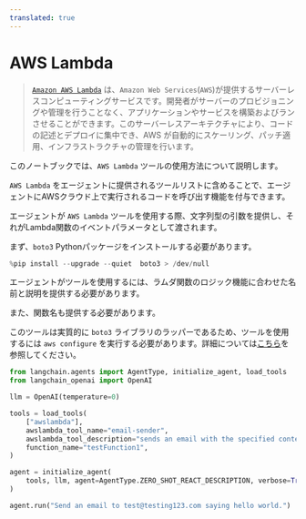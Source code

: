 ```yaml
---
translated: true
---
```


# AWS Lambda

>[`Amazon AWS Lambda`](https://aws.amazon.com/pm/lambda/) は、`Amazon Web Services`(`AWS`)が提供するサーバーレスコンピューティングサービスです。開発者がサーバーのプロビジョニングや管理を行うことなく、アプリケーションやサービスを構築およびランさせることができます。このサーバーレスアーキテクチャにより、コードの記述とデプロイに集中でき、AWS が自動的にスケーリング、パッチ適用、インフラストラクチャの管理を行います。

このノートブックでは、`AWS Lambda` ツールの使用方法について説明します。

`AWS Lambda` をエージェントに提供されるツールリストに含めることで、エージェントにAWSクラウド上で実行されるコードを呼び出す機能を付与できます。

エージェントが `AWS Lambda` ツールを使用する際、文字列型の引数を提供し、それがLambda関数のイベントパラメータとして渡されます。

まず、`boto3` Pythonパッケージをインストールする必要があります。

```python
%pip install --upgrade --quiet  boto3 > /dev/null
```

エージェントがツールを使用するには、ラムダ関数のロジック機能に合わせた名前と説明を提供する必要があります。

また、関数名も提供する必要があります。

このツールは実質的に `boto3` ライブラリのラッパーであるため、ツールを使用するには `aws configure` を実行する必要があります。詳細については[こちら](https://docs.aws.amazon.com/cli/index.html)を参照してください。

```python
from langchain.agents import AgentType, initialize_agent, load_tools
from langchain_openai import OpenAI

llm = OpenAI(temperature=0)

tools = load_tools(
    ["awslambda"],
    awslambda_tool_name="email-sender",
    awslambda_tool_description="sends an email with the specified content to test@testing123.com",
    function_name="testFunction1",
)

agent = initialize_agent(
    tools, llm, agent=AgentType.ZERO_SHOT_REACT_DESCRIPTION, verbose=True
)

agent.run("Send an email to test@testing123.com saying hello world.")
```
